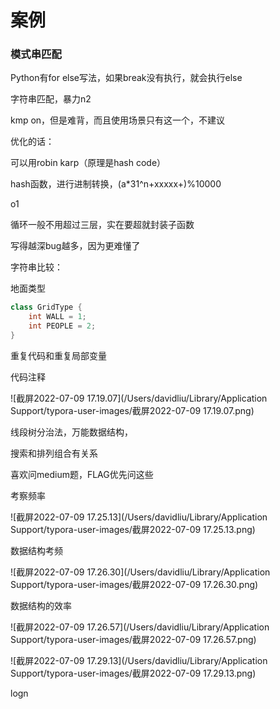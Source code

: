 # 案例

### 模式串匹配

Python有for else写法，如果break没有执行，就会执行else



字符串匹配，暴力n2



kmp on，但是难背，而且使用场景只有这一个，不建议



优化的话：

可以用robin karp（原理是hash code）

hash函数，进行进制转换，(a*31^n+xxxxx+)%10000



o1



循环一般不用超过三层，实在要超就封装子函数

写得越深bug越多，因为更难懂了



字符串比较：





地面类型

```java
class GridType {
    int WALL = 1;
    int PEOPLE = 2;
}
```





重复代码和重复局部变量



代码注释

![截屏2022-07-09 17.19.07](/Users/davidliu/Library/Application Support/typora-user-images/截屏2022-07-09 17.19.07.png)



线段树分治法，万能数据结构，



搜索和排列组合有关系



喜欢问medium题，FLAG优先问这些



考察频率

![截屏2022-07-09 17.25.13](/Users/davidliu/Library/Application Support/typora-user-images/截屏2022-07-09 17.25.13.png)



数据结构考频

![截屏2022-07-09 17.26.30](/Users/davidliu/Library/Application Support/typora-user-images/截屏2022-07-09 17.26.30.png)



数据结构的效率

![截屏2022-07-09 17.26.57](/Users/davidliu/Library/Application Support/typora-user-images/截屏2022-07-09 17.26.57.png)



![截屏2022-07-09 17.29.13](/Users/davidliu/Library/Application Support/typora-user-images/截屏2022-07-09 17.29.13.png)

logn

